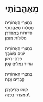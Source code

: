# מֵאַהֲבוֹתַי

בַּחֲצֵרִי הָאֲחוֹרִית\
מֻטָּלוֹת מֵאַהֲבוֹתַי\
סְדוּרוֹת בֶּמִּסְדַרָן\
חֲלוּלוֹת מִזְּמַן\
\
בַּחֲצֵרִי הָאֲחוֹרִית\
יוֹנִים בַּשּׁוֹבָךְ\
פִּרְחֵי רִמּוֹן\
וּגְדוּד נְמָלִים קָטֹּן\
\
בַּחֲצֵרִי הָאֲחוֹרִית\
קְבָרִים וְגִנָּה\
\
קוּמוּ מְרִיבְצֶּכֵן\
הַמַּעְדֵּר בַּפִּנָּה\